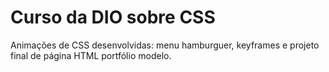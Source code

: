 # Curso da DIO sobre CSS
Animações de CSS desenvolvidas: menu hamburguer, keyframes e projeto final de página HTML portfólio modelo.
